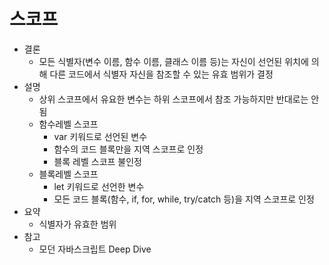 # 스코프

- 결론
    - 모든 식별자(변수 이름, 함수 이름, 클래스 이름 등)는 자신이 선언된 위치에 의해 다른 코드에서 식별자 자신을 참조할 수 있는 유효 범위가 결정
- 설명
    - 상위 스코프에서 유요한 변수는 하위 스코프에서 참조 가능하지만 반대로는 안됨
    - 함수레벨 스코프
        - var 키워드로 선언된 변수
        - 함수의 코드 블록만을 지역 스코프로 인정
        - 블록 레벨 스코프 불인정
    - 블록레벨 스코프
        - let 키워드로 선언한 변수
        - 모든 코드 블록(함수, if, for, while, try/catch 등)을 지역 스코프로 인정
- 요약
    - 식별자가 유효한 범위
- 참고
    - 모던 자바스크립트 Deep Dive
